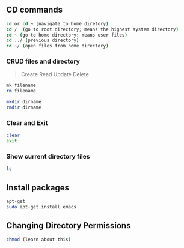 ## CD commands
```csh
cd or cd ~ (navigate to home diretory)
cd /  (go to root directory; means the highest system directory)
cd ~ (go to home directory; means user files)
cd ../ (previous directory)
cd ~/ (open files from home directory)
```

### CRUD files and directory
> Create Read Update Delete
```bash
mk filename
rm filename

mkdir dirname
rmdir dirname
```

### Clear and Exit
```bash
clear
exit
```

### Show current directory files
```bash
ls
```

## Install packages
```bash
apt-get
sudo apt-get install emacs
```

## Changing Directory Permissions
```bash
chmod (learn about this)
```

